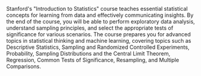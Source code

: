 Stanford's "Introduction to Statistics" course teaches essential statistical concepts for learning from data and effectively communicating insights. By the end of the course, you will be able to perform exploratory data analysis, understand sampling principles, and select the appropriate tests of significance for various scenarios. The course prepares you for advanced topics in statistical thinking and machine learning, covering topics such as Descriptive Statistics, Sampling and Randomized Controlled Experiments, Probability, Sampling Distributions and the Central Limit Theorem, Regression, Common Tests of Significance, Resampling, and Multiple Comparisons.
